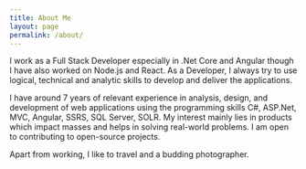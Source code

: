 ```yaml
---
title: About Me
layout: page
permalink: /about/
---
```


I work as a Full Stack Developer especially in .Net Core and Angular though I have also worked on Node.js and React. As a Developer, I always try to use logical, technical and analytic skills to develop and deliver the applications.

I have around 7 years of relevant experience in analysis, design, and development of web applications using the programming skills C#, ASP.Net, MVC, Angular, SSRS, SQL Server, SOLR. My interest mainly lies in products which impact masses and helps in solving real-world problems. I am open to contributing to open-source projects.

Apart from working, I like to travel and a budding photographer. 


